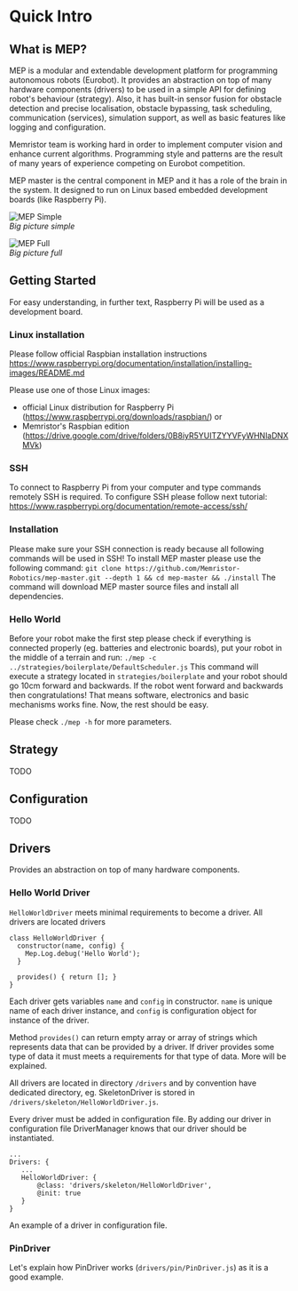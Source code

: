 # Quick Intro

## What is MEP?
MEP is a modular and extendable development platform for programming autonomous robots (Eurobot). It provides an abstraction on
top of many hardware components (drivers) to be used in a simple API for defining robot's behaviour (strategy).
Also, it has built-in sensor fusion for obstacle detection and precise localisation, obstacle bypassing, task scheduling,
communication (services), simulation support, as well as basic features like logging and configuration.

Memristor team is working hard in order to implement computer vision and enhance current algorithms. Programming style
and patterns are the result of many years of experience competing on Eurobot competition.

MEP master is the central component in MEP and it has a role of the brain in the system. It designed to run on Linux based
embedded development boards (like Raspberry Pi).

![MEP Simple](./assets/mep-simple.png)  
_Big picture simple_
  
![MEP Full](./assets/mep-full.png)  
_Big picture full_

## Getting Started
For easy understanding, in further text, Raspberry Pi will be used as a development board.

### Linux installation
Please follow official Raspbian installation instructions
https://www.raspberrypi.org/documentation/installation/installing-images/README.md

Please use one of those Linux images:
- official Linux distribution for Raspberry Pi (https://www.raspberrypi.org/downloads/raspbian/) or
- Memristor's Raspbian edition (https://drive.google.com/drive/folders/0B8iyR5YUITZYYVFyWHNlaDNXMVk)

### SSH
To connect to Raspberry Pi from your computer and type commands remotely SSH is required. To configure SSH please
follow next tutorial:
https://www.raspberrypi.org/documentation/remote-access/ssh/

### Installation
Please make sure your SSH connection is ready because all following commands will be used in SSH! To install MEP master
please use the following command:
```git clone https://github.com/Memristor-Robotics/mep-master.git --depth 1 && cd mep-master && ./install```
The command will download MEP master source files and install all dependencies.

### Hello World
Before your robot make the first step please check if everything is connected properly (eg. batteries and electronic boards),
put your robot in the middle of a terrain and run:
```./mep -c ../strategies/boilerplate/DefaultScheduler.js```
This command will execute a strategy located in `strategies/boilerplate` and your robot should go 10cm forward and backwards.
If the robot went forward and backwards then congratulations! That means software, electronics and basic mechanisms works fine.
Now, the rest should be easy.

Please check ```./mep -h``` for more parameters.

## Strategy
TODO

## Configuration
TODO

## Drivers
Provides an abstraction on top of many hardware components.

### Hello World Driver
`HelloWorldDriver` meets minimal requirements to become a driver. All drivers are located drivers
```
class HelloWorldDriver {
  constructor(name, config) {
    Mep.Log.debug('Hello World');
  }

  provides() { return []; }
}
```
Each driver gets variables `name` and `config` in constructor. `name` is unique
name of each driver instance, and `config` is configuration object for
instance of the driver.

Method `provides()` can return empty array or array of strings which
represents data that can be provided by a driver. If driver provides
some type of data it must meets a requirements for that type of data. More
will be explained.

All drivers are located in directory `/drivers` and by convention have
dedicated directory, eg. SkeletonDriver is stored in
`/drivers/skeleton/HelloWorldDriver.js`.

Every driver must be added in configuration file. By adding our driver
in configuration file DriverManager knows that our driver should be instantiated.
```
...
Drivers: {
   ...
   HelloWorldDriver: {
       @class: 'drivers/skeleton/HelloWorldDriver',
       @init: true
   }
}
```
An example of a driver in configuration file.


### PinDriver
Let's explain how PinDriver works (`drivers/pin/PinDriver.js`) as it is a good example.



